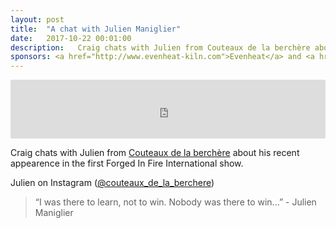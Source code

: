 ```yaml
---
layout: post
title:  "A chat with Julien Maniglier"
date:   2017-10-22 00:01:00
description:   Craig chats with Julien from Couteaux de la berchère about his recent appearence in the first Forged In Fire International show.
sponsors: <a href="http://www.evenheat-kiln.com">Evenheat</a> and <a href="http://www.tormek.com">Tormek</a>
---
```



<iframe frameborder='0' height='94px' scrolling='no' seamless src='https://simplecast.com/e/92113?style=medium-light' width='100%'></iframe>

Craig chats with Julien from <a href="https://www.facebook.com/lescouteauxdelaberchere/">Couteaux de la berchère</a> about his recent appearence in the first Forged In Fire International show.

Julien on Instagram (<a href="https://www.instagram.com/couteaux_de_la_berchere/">@couteaux_de_la_berchere</a>)

 


<blockquote class="largeQuote">“I was there to learn, not to win. Nobody was there to win...” - Julien Maniglier</blockquote>




